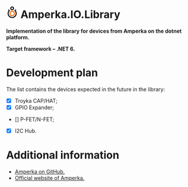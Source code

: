 # <img src="https://github.com/GhostlyRaven/amperka-io-library/raw/master/img/amperka-logo-32.png"></img> **Amperka.IO.Library**

**Implementation of the library for devices from Amperka on the dotnet platform.**

**Target framework – .NET 6.**

# Development plan
The list contains the devices expected in the future in the library:
- [x] Troyka CAP/HAT;
- [x] GPIO Expander;
- [] P-FET/N-FET;
- [x] I2C Hub.

# Additional information

* [Amperka on GitHub.](https://github.com/amperka)
* [Official website of Amperka.](https://amperka.com/)
